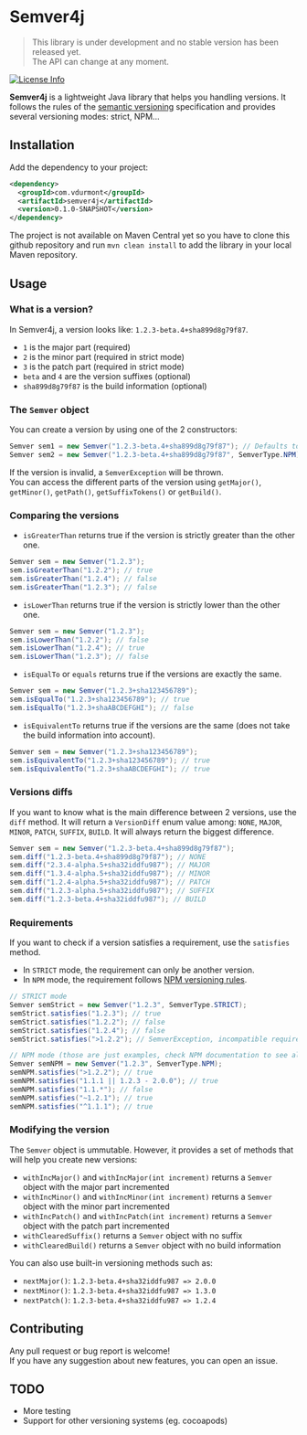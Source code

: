 # Semver4j

> This library is under development and no stable version has been released yet.  
> The API can change at any moment.

[![License Info](http://img.shields.io/badge/license-The%20MIT%20License-brightgreen.svg)](https://github.com/vdurmont/semver4j/blob/master/LICENSE.md)

**Semver4j** is a lightweight Java library that helps you handling versions. It follows the rules of the [semantic versioning](http://semver.org) specification and provides several versioning modes: strict, NPM...

## Installation

Add the dependency to your project:

```xml
<dependency>
  <groupId>com.vdurmont</groupId>
  <artifactId>semver4j</artifactId>
  <version>0.1.0-SNAPSHOT</version>
</dependency>
```

The project is not available on Maven Central yet so you have to clone this github repository and run `mvn clean install` to add the library in  your local Maven repository.

## Usage

### What is a version?

In Semver4j, a version looks like: `1.2.3-beta.4+sha899d8g79f87`.
* `1` is the major part (required)
* `2` is the minor part (required in strict mode)
* `3` is the patch part (required in strict mode)
* `beta` and `4` are the version suffixes (optional)
* `sha899d8g79f87` is the build information (optional)

### The `Semver` object

You can create a version by using one of the 2 constructors:

```java
Semver sem1 = new Semver("1.2.3-beta.4+sha899d8g79f87"); // Defaults to STRICT mode
Semver sem2 = new Semver("1.2.3-beta.4+sha899d8g79f87", SemverType.NPM); // Specify the mode
```

If the version is invalid, a `SemverException` will be thrown.  
You can access the different parts of the version using `getMajor()`, `getMinor()`, `getPath()`, `getSuffixTokens()` or `getBuild()`.

### Comparing the versions

* `isGreaterThan` returns true if the version is strictly greater than the other one.  
```java
Semver sem = new Semver("1.2.3");
sem.isGreaterThan("1.2.2"); // true
sem.isGreaterThan("1.2.4"); // false
sem.isGreaterThan("1.2.3"); // false
```
* `isLowerThan` returns true if the version is strictly lower than the other one.  
```java
Semver sem = new Semver("1.2.3");
sem.isLowerThan("1.2.2"); // false
sem.isLowerThan("1.2.4"); // true
sem.isLowerThan("1.2.3"); // false
```
* `isEqualTo` or `equals` returns true if the versions are exactly the same.  
```java
Semver sem = new Semver("1.2.3+sha123456789");
sem.isEqualTo("1.2.3+sha123456789"); // true
sem.isEqualTo("1.2.3+shaABCDEFGHI"); // false
```
* `isEquivalentTo` returns true if the versions are the same (does not take the build information into account).
```java
Semver sem = new Semver("1.2.3+sha123456789");
sem.isEquivalentTo("1.2.3+sha123456789"); // true
sem.isEquivalentTo("1.2.3+shaABCDEFGHI"); // true
```

### Versions diffs

If you want to know what is the main difference between 2 versions, use the `diff` method. It will return a `VersionDiff` enum value among: `NONE`, `MAJOR`, `MINOR`, `PATCH`, `SUFFIX`, `BUILD`. It will always return the biggest difference.

```java
Semver sem = new Semver("1.2.3-beta.4+sha899d8g79f87");
sem.diff("1.2.3-beta.4+sha899d8g79f87"); // NONE
sem.diff("2.3.4-alpha.5+sha32iddfu987"); // MAJOR
sem.diff("1.3.4-alpha.5+sha32iddfu987"); // MINOR
sem.diff("1.2.4-alpha.5+sha32iddfu987"); // PATCH
sem.diff("1.2.3-alpha.5+sha32iddfu987"); // SUFFIX
sem.diff("1.2.3-beta.4+sha32iddfu987"); // BUILD
```

### Requirements

If you want to check if a version satisfies a requirement, use the `satisfies` method.
* In `STRICT` mode, the requirement can only be another version.  
* In `NPM` mode, the requirement follows [NPM versioning rules](https://github.com/npm/node-semver).

```java
// STRICT mode
Semver semStrict = new Semver("1.2.3", SemverType.STRICT);
semStrict.satisfies("1.2.3"); // true
semStrict.satisfies("1.2.2"); // false
semStrict.satisfies("1.2.4"); // false
semStrict.satisfies(">1.2.2"); // SemverException, incompatible requirement for a STRICT mode

// NPM mode (those are just examples, check NPM documentation to see all the cases)
Semver semNPM = new Semver("1.2.3", SemverType.NPM);
semNPM.satisfies(">1.2.2"); // true
semNPM.satisfies("1.1.1 || 1.2.3 - 2.0.0"); // true
semNPM.satisfies("1.1.*"); // false
semNPM.satisfies("~1.2.1"); // true
semNPM.satisfies("^1.1.1"); // true
```

### Modifying the version

The `Semver` object is ummutable. However, it provides a set of methods that will help you create new versions:
* `withIncMajor()` and `withIncMajor(int increment)` returns a `Semver` object with the major part incremented
* `withIncMinor()` and `withIncMinor(int increment)` returns a `Semver` object with the minor part incremented
* `withIncPatch()` and `withIncPatch(int increment)` returns a `Semver` object with the patch part incremented
* `withClearedSuffix()` returns a `Semver` object with no suffix
* `withClearedBuild()` returns a `Semver` object with no build information

You can also use built-in versioning methods such as:
* `nextMajor()`: `1.2.3-beta.4+sha32iddfu987 => 2.0.0`
* `nextMinor()`: `1.2.3-beta.4+sha32iddfu987 => 1.3.0`
* `nextPatch()`: `1.2.3-beta.4+sha32iddfu987 => 1.2.4`

## Contributing

Any pull request or bug report is welcome!  
If you have any suggestion about new features, you can open an issue.

## TODO

* More testing
* Support for other versioning systems (eg. cocoapods)

